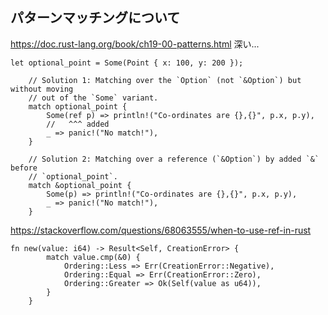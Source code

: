 ## パターンマッチングについて
https://doc.rust-lang.org/book/ch19-00-patterns.html
深い...

```
let optional_point = Some(Point { x: 100, y: 200 });

    // Solution 1: Matching over the `Option` (not `&Option`) but without moving
    // out of the `Some` variant.
    match optional_point {
        Some(ref p) => println!("Co-ordinates are {},{}", p.x, p.y),
        //   ^^^ added
        _ => panic!("No match!"),
    }

    // Solution 2: Matching over a reference (`&Option`) by added `&` before
    // `optional_point`.
    match &optional_point {
        Some(p) => println!("Co-ordinates are {},{}", p.x, p.y),
        _ => panic!("No match!"),
    }
```

https://stackoverflow.com/questions/68063555/when-to-use-ref-in-rust

```
fn new(value: i64) -> Result<Self, CreationError> {
        match value.cmp(&0) {
            Ordering::Less => Err(CreationError::Negative),
            Ordering::Equal => Err(CreationError::Zero),
            Ordering::Greater => Ok(Self(value as u64)),
        }
    }
```